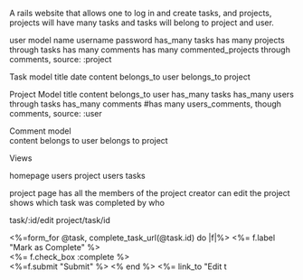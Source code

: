 A rails website that allows one to log in and create tasks, and projects, projects will have many tasks and tasks will belong to project and user. 


user model 
name 
username 
password 
has_many tasks 
has many projects through tasks 
has many comments 
has many commented_projects through comments, source: :project

Task model 
title 
date 
content 
belongs_to user
belongs_to project


Project Model 
title 
content 
belongs_to user 
has_many tasks 
has_many users through tasks
has_many comments 
#has many users_comments, though comments, source: :user

Comment model  
content 
belongs to user
belongs to project

Views

homepage
users project 
users tasks
 

project page has all the members of the project 
creator can edit the project
shows which task was completed by who 


task/:id/edit 
project/task/id  


<%=form_for @task, complete_task_url(@task.id) do |f|%>
<%= f.label "Mark as Complete" %> <br />
    <%= f.check_box :complete %> <br />
    <%=f.submit "Submit" %>
    <% end %>
<%= link_to "Edit t